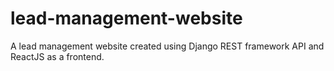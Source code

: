 # lead-management-website
A lead management website created using Django REST framework API and ReactJS as a frontend.

